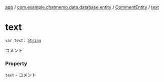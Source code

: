 [app](../../index.md) / [com.example.chatmemo.data.database.entity](../index.md) / [CommentEntity](index.md) / [text](./text.md)

# text

`var text: `[`String`](https://kotlinlang.org/api/latest/jvm/stdlib/kotlin/-string/index.html)

コメント

### Property

`text` - コメント